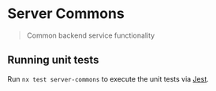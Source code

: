 
# Server Commons

> Common backend service functionality

## Running unit tests

Run `nx test server-commons` to execute the unit tests via [Jest](https://jestjs.io).
